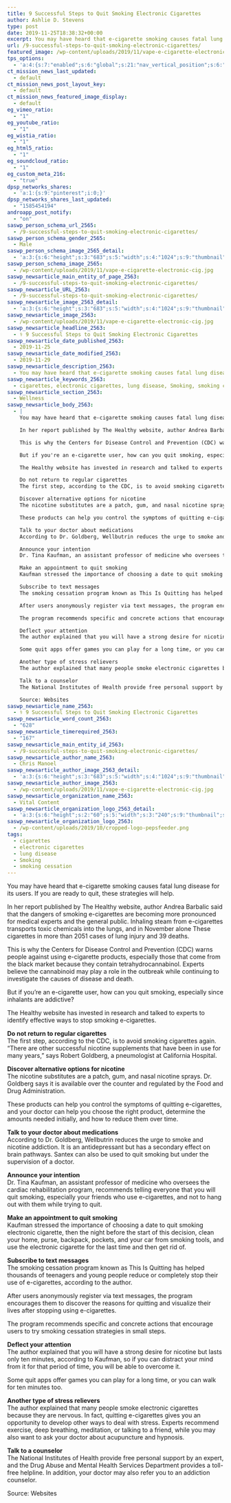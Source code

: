 ```yaml
---
title: 9 Successful Steps to Quit Smoking Electronic Cigarettes
author: Ashlie D. Stevens
type: post
date: 2019-11-25T18:38:32+00:00
excerpt: You may have heard that e-cigarette smoking causes fatal lung disease for its users. If you are ready to quit, these strategies will help.
url: /9-successful-steps-to-quit-smoking-electronic-cigarettes/
featured_image: /wp-content/uploads/2019/11/vape-e-cigarette-electronic-cig.jpg
tps_options:
  - 'a:4:{s:7:"enabled";s:6:"global";s:21:"nav_vertical_position";s:6:"global";s:23:"nav_hide_on_first_slide";b:0;s:23:"slide_loading_mechanism";s:6:"global";}'
ct_mission_news_last_updated:
  - default
ct_mission_news_post_layout_key:
  - default
ct_mission_news_featured_image_display:
  - default
eg_vimeo_ratio:
  - "1"
eg_youtube_ratio:
  - "1"
eg_wistia_ratio:
  - "1"
eg_html5_ratio:
  - "1"
eg_soundcloud_ratio:
  - "1"
eg_custom_meta_216:
  - "true"
dpsp_networks_shares:
  - 'a:1:{s:9:"pinterest";i:0;}'
dpsp_networks_shares_last_updated:
  - "1585454194"
androapp_post_notify:
  - "on"
saswp_person_schema_url_2565:
  - /9-successful-steps-to-quit-smoking-electronic-cigarettes/
saswp_person_schema_gender_2565:
  - Male
saswp_person_schema_image_2565_detail:
  - 'a:3:{s:6:"height";s:3:"683";s:5:"width";s:4:"1024";s:9:"thumbnail";s:90:"/wp-content/uploads/2019/11/vape-e-cigarette-electronic-cig.jpg";}'
saswp_person_schema_image_2565:
  - /wp-content/uploads/2019/11/vape-e-cigarette-electronic-cig.jpg
saswp_newsarticle_main_entity_of_page_2563:
  - /9-successful-steps-to-quit-smoking-electronic-cigarettes/
saswp_newsarticle_URL_2563:
  - /9-successful-steps-to-quit-smoking-electronic-cigarettes/
saswp_newsarticle_image_2563_detail:
  - 'a:3:{s:6:"height";s:3:"683";s:5:"width";s:4:"1024";s:9:"thumbnail";s:90:"/wp-content/uploads/2019/11/vape-e-cigarette-electronic-cig.jpg";}'
saswp_newsarticle_image_2563:
  - /wp-content/uploads/2019/11/vape-e-cigarette-electronic-cig.jpg
saswp_newsarticle_headline_2563:
  - ⚕️ 9 Successful Steps to Quit Smoking Electronic Cigarettes
saswp_newsarticle_date_published_2563:
  - 2019-11-25
saswp_newsarticle_date_modified_2563:
  - 2019-11-29
saswp_newsarticle_description_2563:
  - You may have heard that e-cigarette smoking causes fatal lung disease for its users. If you are ready to quit, these strategies will help.
saswp_newsarticle_keywords_2563:
  - cigarettes, electronic cigarettes, lung disease, Smoking, smoking cessation,
saswp_newsarticle_section_2563:
  - Wellness
saswp_newsarticle_body_2563:
  - |
    You may have heard that e-cigarette smoking causes fatal lung disease for its users. If you are ready to quit, these strategies will help.

    In her report published by The Healthy website, author Andrea Barbalic said that the dangers of smoking e-cigarettes are becoming more pronounced for medical experts and the general public. Inhaling steam from e-cigarettes transports toxic chemicals into the lungs, and in November alone These cigarettes in more than 2051 cases of lung injury and 39 deaths.

    This is why the Centers for Disease Control and Prevention (CDC) warns people against using e-cigarette products, especially those that come from the black market because they contain tetrahydrocannabinol. Experts believe the cannabinoid may play a role in the outbreak while continuing to investigate the causes of disease and death.

    But if you're an e-cigarette user, how can you quit smoking, especially since inhalants are addictive?

    The Healthy website has invested in research and talked to experts to identify effective ways to stop smoking e-cigarettes.

    Do not return to regular cigarettes
    The first step, according to the CDC, is to avoid smoking cigarettes again. "There are other successful nicotine supplements that have been in use for many years," says Robert Goldberg, a pneumologist at California Hospital.

    Discover alternative options for nicotine
    The nicotine substitutes are a patch, gum, and nasal nicotine sprays. Dr. Goldberg says it is available over the counter and regulated by the Food and Drug Administration.

    These products can help you control the symptoms of quitting e-cigarettes, and your doctor can help you choose the right product, determine the amounts needed initially, and how to reduce them over time.

    Talk to your doctor about medications
    According to Dr. Goldberg, Wellbutrin reduces the urge to smoke and nicotine addiction. It is an antidepressant but has a secondary effect on brain pathways. Santex can also be used to quit smoking but under the supervision of a doctor.

    Announce your intention
    Dr. Tina Kaufman, an assistant professor of medicine who oversees the cardiac rehabilitation program, recommends telling everyone that you will quit smoking, especially your friends who use e-cigarettes, and not to hang out with them while trying to quit.

    Make an appointment to quit smoking
    Kaufman stressed the importance of choosing a date to quit smoking electronic cigarette, then the night before the start of this decision, clean your home, purse, backpack, pockets, and your car from smoking tools, and use the electronic cigarette for the last time and then get rid of.

    Subscribe to text messages
    The smoking cessation program known as This Is Quitting has helped thousands of teenagers and young people reduce or completely stop their use of e-cigarettes, according to the author.

    After users anonymously register via text messages, the program encourages them to discover the reasons for quitting and visualize their lives after stopping using e-cigarettes.

    The program recommends specific and concrete actions that encourage users to try smoking cessation strategies in small steps.

    Deflect your attention
    The author explained that you will have a strong desire for nicotine but lasts only ten minutes, according to Kaufman, so if you can distract your mind from it for that period of time, you will be able to overcome it.

    Some quit apps offer games you can play for a long time, or you can walk for ten minutes too.

    Another type of stress relievers
    The author explained that many people smoke electronic cigarettes because they are nervous. In fact, quitting e-cigarettes gives you an opportunity to develop other ways to deal with stress. Experts recommend exercise, deep breathing, meditation, or talking to a friend, while you may also want to ask your doctor about acupuncture and hypnosis.

    Talk to a counselor
    The National Institutes of Health provide free personal support by an expert, and the Drug Abuse and Mental Health Services Department provides a toll-free helpline. In addition, your doctor may also refer you to an addiction counselor.

    Source: Websites
saswp_newsarticle_name_2563:
  - ⚕️ 9 Successful Steps to Quit Smoking Electronic Cigarettes
saswp_newsarticle_word_count_2563:
  - "628"
saswp_newsarticle_timerequired_2563:
  - "167"
saswp_newsarticle_main_entity_id_2563:
  - /9-successful-steps-to-quit-smoking-electronic-cigarettes/
saswp_newsarticle_author_name_2563:
  - Chris Manoel
saswp_newsarticle_author_image_2563_detail:
  - 'a:3:{s:6:"height";s:3:"683";s:5:"width";s:4:"1024";s:9:"thumbnail";s:90:"/wp-content/uploads/2019/11/vape-e-cigarette-electronic-cig.jpg";}'
saswp_newsarticle_author_image_2563:
  - /wp-content/uploads/2019/11/vape-e-cigarette-electronic-cig.jpg
saswp_newsarticle_organization_name_2563:
  - Vital Content
saswp_newsarticle_organization_logo_2563_detail:
  - 'a:3:{s:6:"height";s:2:"60";s:5:"width";s:3:"240";s:9:"thumbnail";s:82:"/wp-content/uploads/2019/10/cropped-logo-pepsfeeder.png";}'
saswp_newsarticle_organization_logo_2563:
  - /wp-content/uploads/2019/10/cropped-logo-pepsfeeder.png
tags:
  - cigarettes
  - electronic cigarettes
  - lung disease
  - Smoking
  - smoking cessation
---
```


You may have heard that e-cigarette smoking causes fatal lung disease for its users. If you are ready to quit, these strategies will help.

In her report published by The Healthy website, author Andrea Barbalic said that the dangers of smoking e-cigarettes are becoming more pronounced for medical experts and the general public. Inhaling steam from e-cigarettes transports toxic chemicals into the lungs, and in November alone These cigarettes in more than 2051 cases of lung injury and 39 deaths.

This is why the Centers for Disease Control and Prevention (CDC) warns people against using e-cigarette products, especially those that come from the black market because they contain tetrahydrocannabinol. Experts believe the cannabinoid may play a role in the outbreak while continuing to investigate the causes of disease and death.

But if you&#8217;re an e-cigarette user, how can you quit smoking, especially since inhalants are addictive?

The Healthy website has invested in research and talked to experts to identify effective ways to stop smoking e-cigarettes.

**Do not return to regular cigarettes**  
The first step, according to the CDC, is to avoid smoking cigarettes again. &#8220;There are other successful nicotine supplements that have been in use for many years,&#8221; says Robert Goldberg, a pneumologist at California Hospital.

**Discover alternative options for nicotine**  
The nicotine substitutes are a patch, gum, and nasal nicotine sprays. Dr. Goldberg says it is available over the counter and regulated by the Food and Drug Administration.

These products can help you control the symptoms of quitting e-cigarettes, and your doctor can help you choose the right product, determine the amounts needed initially, and how to reduce them over time.

**Talk to your doctor about medications**  
According to Dr. Goldberg, Wellbutrin reduces the urge to smoke and nicotine addiction. It is an antidepressant but has a secondary effect on brain pathways. Santex can also be used to quit smoking but under the supervision of a doctor.

**Announce your intention**  
Dr. Tina Kaufman, an assistant professor of medicine who oversees the cardiac rehabilitation program, recommends telling everyone that you will quit smoking, especially your friends who use e-cigarettes, and not to hang out with them while trying to quit.

**Make an appointment to quit smoking**  
Kaufman stressed the importance of choosing a date to quit smoking electronic cigarette, then the night before the start of this decision, clean your home, purse, backpack, pockets, and your car from smoking tools, and use the electronic cigarette for the last time and then get rid of.

**Subscribe to text messages**  
The smoking cessation program known as This Is Quitting has helped thousands of teenagers and young people reduce or completely stop their use of e-cigarettes, according to the author.

After users anonymously register via text messages, the program encourages them to discover the reasons for quitting and visualize their lives after stopping using e-cigarettes.

The program recommends specific and concrete actions that encourage users to try smoking cessation strategies in small steps.

**Deflect your attention**  
The author explained that you will have a strong desire for nicotine but lasts only ten minutes, according to Kaufman, so if you can distract your mind from it for that period of time, you will be able to overcome it.

Some quit apps offer games you can play for a long time, or you can walk for ten minutes too.

**Another type of stress relievers**  
The author explained that many people smoke electronic cigarettes because they are nervous. In fact, quitting e-cigarettes gives you an opportunity to develop other ways to deal with stress. Experts recommend exercise, deep breathing, meditation, or talking to a friend, while you may also want to ask your doctor about acupuncture and hypnosis.

**Talk to a counselor**  
The National Institutes of Health provide free personal support by an expert, and the Drug Abuse and Mental Health Services Department provides a toll-free helpline. In addition, your doctor may also refer you to an addiction counselor.

Source: Websites
